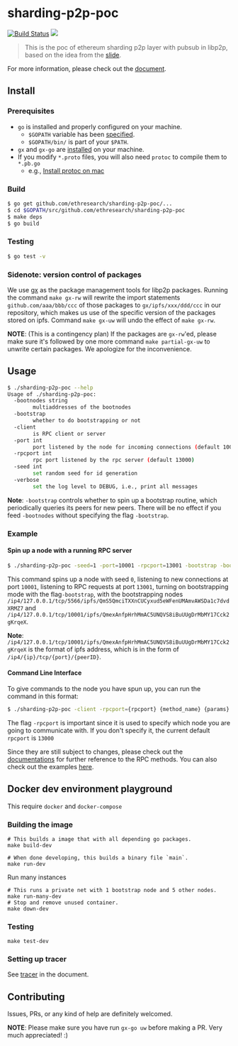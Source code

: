 # sharding-p2p-poc

[![Build Status](https://travis-ci.org/ethresearch/sharding-p2p-poc.svg?branch=master)](https://travis-ci.org/ethresearch/sharding-p2p-poc) [![](https://img.shields.io/badge/gitter-sharding--p2p--poc-ed1965.svg)](https://gitter.im/ethresearch/sharding-p2p-poc)

> This is the poc of ethereum sharding p2p layer with pubsub in libp2p, based on the idea from the [slide](
https://docs.google.com/presentation/d/11a0jibNz0fyUnsWt9fa2MmghHANdHAAABa0TV7EieHs/edit?usp=sharing).

For more information, please check out the [document](https://github.com/ethresearch/sharding-p2p-poc/blob/master/docs/README.md).

## Install

### Prerequisites
- `go` is installed and properly configured on your machine.  
    - `$GOPATH` variable has been [specified](https://github.com/golang/go/wiki/GOPATH).
    - `$GOPATH/bin/` is part of your `$PATH`.
- `gx` and `gx-go` are [installed](https://github.com/whyrusleeping/gx) on your machine. 
- If you modify `*.proto` files, you will also need `protoc` to compile them to `*.pb.go`
    - e.g., [Install protoc on mac](https://medium.com/@erika_dike/installing-the-protobuf-compiler-on-a-mac-a0d397af46b8)

### Build
```bash
$ go get github.com/ethresearch/sharding-p2p-poc/...
$ cd $GOPATH/src/github.com/ethresearch/sharding-p2p-poc
$ make deps
$ go build
```

### Testing
```bash
$ go test -v
```

### Sidenote: version control of packages
We use [gx](https://github.com/whyrusleeping/gx) as the package management tools for libp2p packages. Running the command `make gx-rw` will rewrite the import statements `github.com/aaa/bbb/ccc` of those packages to `gx/ipfs/xxx/ddd/ccc` in our repository, which makes us use of the specific version of the packages stored on ipfs.
Command `make gx-uw` will undo the effect of `make gx-rw`.

**NOTE**: (This is a contingency plan) If the packages are `gx-rw`'ed, please make sure it's followed by one more command `make partial-gx-uw` to unwrite certain packages. We apologize for the inconvenience.

## Usage
```bash
$ ./sharding-p2p-poc --help
Usage of ./sharding-p2p-poc:
  -bootnodes string
    	multiaddresses of the bootnodes
  -bootstrap
    	whether to do bootstrapping or not
  -client
    	is RPC client or server
  -port int
    	port listened by the node for incoming connections (default 10000)
  -rpcport int
    	rpc port listened by the rpc server (default 13000)
  -seed int
    	set random seed for id generation
  -verbose
        set the log level to DEBUG, i.e., print all messages
```
**Note**: `-bootstrap` controls whether to spin up a bootstrap routine, which periodically queries its peers for new peers. There will be no effect if you feed `-bootnodes` without specifying the flag `-bootstrap`.
### Example

#### Spin up a node with a running RPC server

```bash
$ ./sharding-p2p-poc -seed=1 -port=10001 -rpcport=13001 -bootstrap -bootnodes=/ip4/127.0.0.1/tcp/5566/ipfs/QmS5QmciTXXnCUCyxud5eWFenUMAmvAWSDa1c7dvdXRMZ7,/ip4/127.0.0.1/tcp/10001/ipfs/QmexAnfpHrhMmAC5UNQVS8iBuUUgDrMbMY17Cck2gKrqeX
```
This command spins up a node with seed `0`, listening to new connections at port `10001`, listening to RPC requests at port `13001`, turning on bootstrapping mode with the flag`-bootstrap`, with the bootstrapping nodes `/ip4/127.0.0.1/tcp/5566/ipfs/QmS5QmciTXXnCUCyxud5eWFenUMAmvAWSDa1c7dvdXRMZ7` and `/ip4/127.0.0.1/tcp/10001/ipfs/QmexAnfpHrhMmAC5UNQVS8iBuUUgDrMbMY17Cck2gKrqeX`.

**Note**: `/ip4/127.0.0.1/tcp/10001/ipfs/QmexAnfpHrhMmAC5UNQVS8iBuUUgDrMbMY17Cck2gKrqeX` is the format of ipfs address, which is in the form of `/ip4/{ip}/tcp/{port}/{peerID}`.

#### Command Line Interface
To give commands to the node you have spun up, you can run the command in this format:

```bash
$ ./sharding-p2p-poc -client -rpcport={rpcport} {method_name} {params}
```
The flag `-rpcport` is important since it is used to specify which node you are going to communicate with. If you don't specify it, the current default `rpcport` is `13000`

Since they are still subject to changes, please check out the [documentations](https://notes.ethereum.org/-0j1baijSJWwm5qn2GKBIA?both) for further reference to the RPC methods. You can also check out the examples [here](https://github.com/ethresearch/sharding-p2p-poc/tree/master/cli-example).

## Docker dev environment playground

This require `docker` and `docker-compose`

### Building the image

```
# This builds a image that with all depending go packages.
make build-dev
```

```
# When done developing, this builds a binary file `main`.
make run-dev
```

Run many instances

```
# This runs a private net with 1 bootstrap node and 5 other nodes.
make run-many-dev
# Stop and remove unused container.
make down-dev
```

### Testing

```
make test-dev
```

### Setting up tracer

See [tracer](./docs/tracer.md) in the document.

## Contributing

Issues, PRs, or any kind of help are definitely welcomed.

**NOTE**: Please make sure you have run `gx-go uw` before making a PR. Very much appreciated! :)
